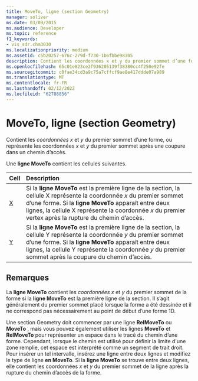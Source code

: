 ```yaml
---
title: MoveTo, ligne (section Geometry)
manager: soliver
ms.date: 03/09/2015
ms.audience: Developer
ms.topic: reference
f1_keywords:
- vis_sdr.chm3030
ms.localizationpriority: medium
ms.assetid: c5b20257-676c-279d-f730-1b6fbbe98305
description: Contient les coordonnées x et y du premier sommet d’une forme, ou représente les coordonnées x et y du premier sommet après une coupure dans un chemin d’accès.
ms.openlocfilehash: 65c01e823ce2f936205139f38380cc4f250e92fe
ms.sourcegitcommit: c0fae34cd3a9c75a7cffcf9ae8e417ddde07a989
ms.translationtype: MT
ms.contentlocale: fr-FR
ms.lasthandoff: 02/12/2022
ms.locfileid: "62788856"
---
```

# <a name="moveto-row-geometry-section"></a>MoveTo, ligne (section Geometry)

Contient les  *coordonnées x*  et  *y*  du premier sommet d’une forme, ou représente les coordonnées  *x*  et  *y*  du premier sommet après une coupure dans un chemin d’accès. 
  
Une **ligne MoveTo** contient les cellules suivantes. 
  
|**Cell**|**Description**|
|:-----|:-----|
|[X](x-cell-geometry-section.md) <br/> |Si la **ligne MoveTo** est la première ligne de la section, la cellule X représente la coordonnée  *x*  du premier sommet d’une forme. Si la **ligne MoveTo** apparaît entre deux lignes, la cellule X représente la coordonnée  *x*  du premier vertex après la rupture du chemin d’accès. |
|[Y](y-cell-geometry-section.md) <br/> |Si la **ligne MoveTo** est la première ligne de la section, la cellule Y représente la coordonnée  *y*  du premier sommet d’une forme. Si la **ligne MoveTo** apparaît entre deux lignes, la cellule Y représente la coordonnée  *y*  du premier sommet après la coupure du chemin d’accès. |
   
## <a name="remarks"></a>Remarques

La **ligne MoveTo** contient les  *coordonnées x*  et  *y*  du premier sommet de la forme si la **ligne MoveTo** est la première ligne de la section. Il s’agit généralement du premier sommet placé lorsque la forme a été dessinée et il ne correspond pas nécessairement au point de début d’une forme 1D. 
  
Une section Geometry doit commencer par une ligne **RelMoveTo** ou **MoveTo** , mais vous pouvez également utiliser les lignes **MoveTo** et **RelMoveTo** pour représenter un espace dans le tracé du chemin d’une forme. Cependant, lorsque le chemin est utilisé pour définir la limite d'une zone remplie, cet espace est interprété comme un  segment de trait droit. Pour insérer un tel intervalle, insérez une ligne entre deux lignes et modifiez le type de ligne **en MoveTo**. Si la **ligne MoveTo** se trouve entre deux lignes, elle contient les coordonnées  *x*  et  *y*  du premier sommet de la ligne après la rupture du chemin d’accès de la forme. 
  

